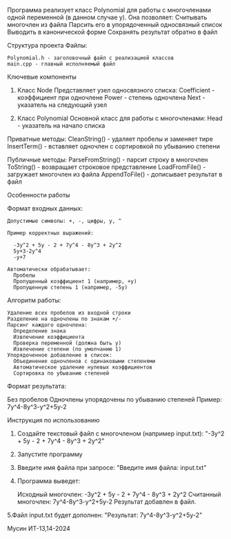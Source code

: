 Программа реализует класс Polynomial для работы с многочленами одной переменной (в данном случае y). Она позволяет:
  Считывать многочлен из файла
  Парсить его в упорядоченный односвязный список
  Выводить в канонической форме
  Сохранять результат обратно в файл

Структура проекта
  Файлы:

    Polynomial.h - заголовочный файл с реализацией классов
    main.cpp - главный исполняемый файл

Ключевые компоненты

  1. Класс Node Представляет узел односвязного списка:
    Coefficient - коэффициент при одночлене
    Power - степень одночлена
    Next - указатель на следующий узел

  2. Класс Polynomial Основной класс для работы с многочленами:
    Head - указатель на начало списка
  
  Приватные методы:
    CleanString() - удаляет пробелы и заменяет тире
    InsertTerm() - вставляет одночлен с сортировкой по убыванию степени
    
  Публичные методы:
    ParseFromString() - парсит строку в многочлен
    ToString() - возвращает строковое представление
    LoadFromFile() - загружает многочлен из файла
    AppendToFile() - дописывает результат в файл

Особенности работы

  Формат входных данных:

    Допустимые символы: +, -, цифры, y, ^

    Пример корректных выражений:

      -3y^2 + 5y - 2 + 7y^4 - 8y^3 + 2y^2
      5y+3-2y^4
      -y+7

    Автоматически обрабатывает:
      Пробелы
      Пропущенный коэффициент 1 (например, +y)
      Пропущенную степень 1 (например, -5y)

  Алгоритм работы:

    Удаление всех пробелов из входной строки
    Разделение на одночлены по знакам +/-
    Парсинг каждого одночлена:
      Определение знака
      Извлечение коэффициента
      Проверка переменной (должна быть y)
      Извлечение степени (по умолчанию 1)
    Упорядоченное добавление в список:
      Объединение одночленов с одинаковыми степенями
      Автоматическое удаление нулевых коэффициентов
      Сортировка по убыванию степеней

Формат результата:

  Без пробелов
  Одночлены упорядочены по убыванию степеней
  Пример: 7y^4-8y^3-y^2+5y-2


Инструкция по использованию
  1. Создайте текстовый файл с многочленом (например input.txt): "-3y^2 + 5y - 2 + 7y^4 - 8y^3 + 2y^2"
  2. Запустите программу
  3. Введите имя файла при запросе: "Введите имя файла: input.txt"
  4. Программа выведет:
     
       Исходный многочлен: -3y^2 + 5y - 2 + 7y^4 - 8y^3 + 2y^2
       Считанный многочлен: 7y^4-8y^3-y^2+5y-2
       Результат добавлен в файл.

  5.Файл input.txt будет дополнен: "Результат: 7y^4-8y^3-y^2+5y-2"




Мусин ИТ-13,14-2024
